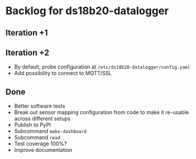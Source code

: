 # Backlog for ds18b20-datalogger

## Iteration +1

## Iteration +2
- By default, probe configuration at `/etc/ds18b20-datalogger/config.yaml`
- Add possibility to connect to MQTT/SSL

## Done
- Better software tests
- Break out sensor mapping configuration from code
  to make it re-usable across different setups
- Publish to PyPI
- Subcommand `make-dashboard`
- Subcommand `read`
- Test coverage 100%?
- Improve documentation
